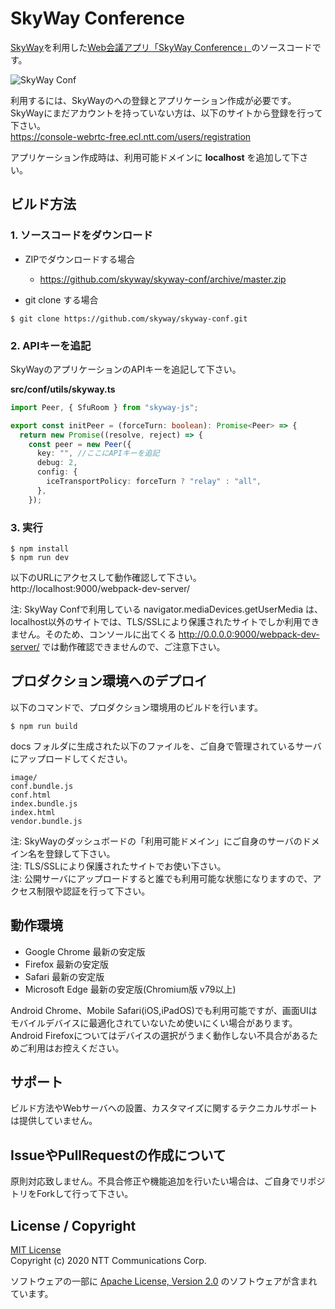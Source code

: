 # SkyWay Conference

[SkyWay](https://webrtc.ecl.ntt.com/)を利用した[Web会議アプリ「SkyWay Conference」](https://conf.webrtc.ecl.ntt.com/)のソースコードです。

![SkyWay Conf](https://webrtc.ecl.ntt.com/img/conf/useimage1.png)

利用するには、SkyWayのへの登録とアプリケーション作成が必要です。   
SkyWayにまだアカウントを持っていない方は、以下のサイトから登録を行って下さい。  
https://console-webrtc-free.ecl.ntt.com/users/registration

アプリケーション作成時は、利用可能ドメインに **localhost** を追加して下さい。

## ビルド方法

### 1. ソースコードをダウンロード

- ZIPでダウンロードする場合
  - https://github.com/skyway/skyway-conf/archive/master.zip

- git clone する場合

```
$ git clone https://github.com/skyway/skyway-conf.git
```

### 2. APIキーを追記

SkyWayのアプリケーションのAPIキーを追記して下さい。

**src/conf/utils/skyway.ts**

```ts
import Peer, { SfuRoom } from "skyway-js";

export const initPeer = (forceTurn: boolean): Promise<Peer> => {
  return new Promise((resolve, reject) => {
    const peer = new Peer({
      key: "", //ここにAPIキーを追記
      debug: 2,
      config: {
        iceTransportPolicy: forceTurn ? "relay" : "all",
      },
    });
```

### 3. 実行

```
$ npm install
$ npm run dev
```

以下のURLにアクセスして動作確認して下さい。  
http://localhost:9000/webpack-dev-server/


注: SkyWay Confで利用している navigator.mediaDevices.getUserMedia は、localhost以外のサイトでは、TLS/SSLにより保護されたサイトでしか利用できません。そのため、コンソールに出てくる http://0.0.0.0:9000/webpack-dev-server/ では動作確認できませんので、ご注意下さい。

## プロダクション環境へのデプロイ

以下のコマンドで、プロダクション環境用のビルドを行います。

```
$ npm run build
```

docs フォルダに生成された以下のファイルを、ご自身で管理されているサーバにアップロードしてください。

```
image/
conf.bundle.js
conf.html
index.bundle.js
index.html
vendor.bundle.js
```

注: SkyWayのダッシュボードの「利用可能ドメイン」にご自身のサーバのドメイン名を登録して下さい。  
注: TLS/SSLにより保護されたサイトでお使い下さい。  
注: 公開サーバにアップロードすると誰でも利用可能な状態になりますので、アクセス制限や認証を行って下さい。  

## 動作環境

- Google Chrome 最新の安定版
- Firefox 最新の安定版
- Safari 最新の安定版
- Microsoft Edge 最新の安定版(Chromium版 v79以上)

Android Chrome、Mobile Safari(iOS,iPadOS)でも利用可能ですが、画面UIはモバイルデバイスに最適化されていないため使いにくい場合があります。Android Firefoxについてはデバイスの選択がうまく動作しない不具合があるためご利用はお控えください。

## サポート

ビルド方法やWebサーバへの設置、カスタマイズに関するテクニカルサポートは提供していません。

## IssueやPullRequestの作成について

原則対応致しません。不具合修正や機能追加を行いたい場合は、ご自身でリポジトリをForkして行って下さい。

## License / Copyright

[MIT License](./LICENSE)  
Copyright (c) 2020 NTT Communications Corp.

ソフトウェアの一部に [Apache License, Version 2.0](https://www.apache.org/licenses/LICENSE-2.0) のソフトウェアが含まれています。